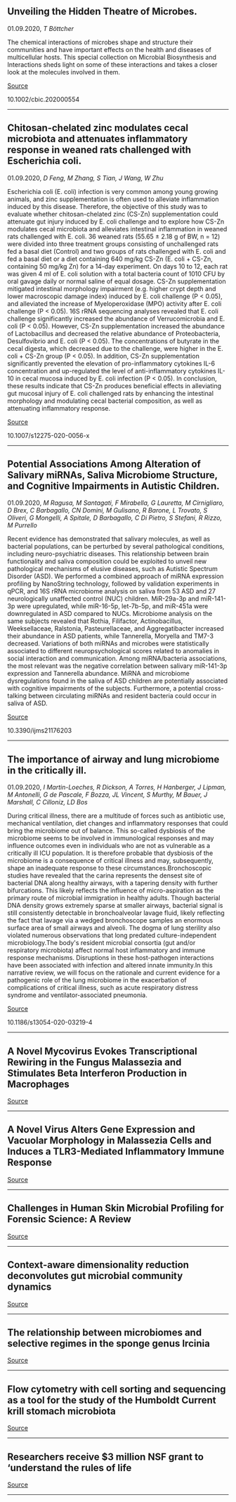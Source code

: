 ## Unveiling the Hidden Theatre of Microbes.
 01.09.2020, _T Böttcher_


The chemical interactions of microbes shape and structure their communities and have important effects on the health and diseases of multicellular hosts. This special collection on Microbial Biosynthesis and Interactions sheds light on some of these interactions and takes a closer look at the molecules involved in them.

[Source](https://chemistry-europe.onlinelibrary.wiley.com/doi/full/10.1002/cbic.202000554)

10.1002/cbic.202000554

---

## Chitosan-chelated zinc modulates cecal microbiota and attenuates inflammatory response in weaned rats challenged with Escherichia coli.
 01.09.2020, _D Feng, M Zhang, S Tian, J Wang, W Zhu_


Escherichia coli (E. coli) infection is very common among young growing animals, and zinc supplementation is often used to alleviate inflammation induced by this disease. Therefore, the objective of this study was to evaluate whether chitosan-chelated zinc (CS-Zn) supplementation could attenuate gut injury induced by E. coli challenge and to explore how CS-Zn modulates cecal microbiota and alleviates intestinal inflammation in weaned rats challenged with E. coli. 36 weaned rats (55.65 ± 2.18 g of BW, n = 12) were divided into three treatment groups consisting of unchallenged rats fed a basal diet (Control) and two groups of rats challenged with E. coli and fed a basal diet or a diet containing 640 mg/kg CS-Zn (E. coli + CS-Zn, containing 50 mg/kg Zn) for a 14-day experiment. On days 10 to 12, each rat was given 4 ml of E. coli solution with a total bacteria count of 1010 CFU by oral gavage daily or normal saline of equal dosage. CS-Zn supplementation mitigated intestinal morphology impairment (e.g. higher crypt depth and lower macroscopic damage index) induced by E. coli challenge (P &lt; 0.05), and alleviated the increase of Myeloperoxidase (MPO) activity after E. coli challenge (P &lt; 0.05). 16S rRNA sequencing analyses revealed that E. coli challenge significantly increased the abundance of Verrucomicrobia and E. coli (P &lt; 0.05). However, CS-Zn supplementation increased the abundance of Lactobacillus and decreased the relative abundance of Proteobacteria, Desulfovibrio and E. coli (P &lt; 0.05). The concentrations of butyrate in the cecal digesta, which decreased due to the challenge, were higher in the E. coli + CS-Zn group (P &lt; 0.05). In addition, CS-Zn supplementation significantly prevented the elevation of pro-inflammatory cytokines IL-6 concentration and up-regulated the level of anti-inflammatory cytokines IL-10 in cecal mucosa induced by E. coli infection (P &lt; 0.05). In conclusion, these results indicate that CS-Zn produces beneficial effects in alleviating gut mucosal injury of E. coli challenged rats by enhancing the intestinal morphology and modulating cecal bacterial composition, as well as attenuating inflammatory response.

[Source](https://link.springer.com/article/10.1007/s12275-020-0056-x)

10.1007/s12275-020-0056-x

---

## Potential Associations Among Alteration of Salivary miRNAs, Saliva Microbiome Structure, and Cognitive Impairments in Autistic Children.
 01.09.2020, _M Ragusa, M Santagati, F Mirabella, G Lauretta, M Cirnigliaro, D Brex, C Barbagallo, CN Domini, M Gulisano, R Barone, L Trovato, S Oliveri, G Mongelli, A Spitale, D Barbagallo, C Di Pietro, S Stefani, R Rizzo, M Purrello_


Recent evidence has demonstrated that salivary molecules, as well as bacterial populations, can be perturbed by several pathological conditions, including neuro-psychiatric diseases. This relationship between brain functionality and saliva composition could be exploited to unveil new pathological mechanisms of elusive diseases, such as Autistic Spectrum Disorder (ASD). We performed a combined approach of miRNA expression profiling by NanoString technology, followed by validation experiments in qPCR, and 16S rRNA microbiome analysis on saliva from 53 ASD and 27 neurologically unaffected control (NUC) children. MiR-29a-3p and miR-141-3p were upregulated, while miR-16-5p, let-7b-5p, and miR-451a were downregulated in ASD compared to NUCs. Microbiome analysis on the same subjects revealed that Rothia, Filifactor, Actinobacillus, Weeksellaceae, Ralstonia, Pasteurellaceae, and Aggregatibacter increased their abundance in ASD patients, while Tannerella, Moryella and TM7-3 decreased. Variations of both miRNAs and microbes were statistically associated to different neuropsychological scores related to anomalies in social interaction and communication. Among miRNA/bacteria associations, the most relevant was the negative correlation between salivary miR-141-3p expression and Tannerella abundance. MiRNA and microbiome dysregulations found in the saliva of ASD children are potentially associated with cognitive impairments of the subjects. Furthermore, a potential cross-talking between circulating miRNAs and resident bacteria could occur in saliva of ASD.

[Source](https://www.mdpi.com/1422-0067/21/17/6203)

10.3390/ijms21176203

---

## The importance of airway and lung microbiome in the critically ill.
 01.09.2020, _I Martin-Loeches, R Dickson, A Torres, H Hanberger, J Lipman, M Antonelli, G de Pascale, F Bozza, JL Vincent, S Murthy, M Bauer, J Marshall, C Cilloniz, LD Bos_


During critical illness, there are a multitude of forces such as antibiotic use, mechanical ventilation, diet changes and inflammatory responses that could bring the microbiome out of balance. This so-called dysbiosis of the microbiome seems to be involved in immunological responses and may influence outcomes even in individuals who are not as vulnerable as a critically ill ICU population. It is therefore probable that dysbiosis of the microbiome is a consequence of critical illness and may, subsequently, shape an inadequate response to these circumstances.Bronchoscopic studies have revealed that the carina represents the densest site of bacterial DNA along healthy airways, with a tapering density with further bifurcations. This likely reflects the influence of micro-aspiration as the primary route of microbial immigration in healthy adults. Though bacterial DNA density grows extremely sparse at smaller airways, bacterial signal is still consistently detectable in bronchoalveolar lavage fluid, likely reflecting the fact that lavage via a wedged bronchoscope samples an enormous surface area of small airways and alveoli. The dogma of lung sterility also violated numerous observations that long predated culture-independent microbiology.The body's resident microbial consortia (gut and/or respiratory microbiota) affect normal host inflammatory and immune response mechanisms. Disruptions in these host-pathogen interactions have been associated with infection and altered innate immunity.In this narrative review, we will focus on the rationale and current evidence for a pathogenic role of the lung microbiome in the exacerbation of complications of critical illness, such as acute respiratory distress syndrome and ventilator-associated pneumonia.

[Source](https://ccforum.biomedcentral.com/articles/10.1186/s13054-020-03219-4)

10.1186/s13054-020-03219-4

---

## A Novel Mycovirus Evokes Transcriptional Rewiring in the Fungus Malassezia and Stimulates Beta Interferon Production in Macrophages

[Source](https://mbio.asm.org/content/11/5/e01534-20.abstract)

---

## A Novel Virus Alters Gene Expression and Vacuolar Morphology in Malassezia Cells and Induces a TLR3-Mediated Inflammatory Immune Response

[Source](https://mbio.asm.org/content/11/5/e01521-20)

---

## Challenges in Human Skin Microbial Profiling for Forensic Science: A Review

[Source](https://www.mdpi.com/2073-4425/11/9/1015)

---

## Context-aware dimensionality reduction deconvolutes gut microbial community dynamics

[Source](https://www.nature.com/articles/s41587-020-0660-7)

---

## The relationship between microbiomes and selective regimes in the sponge genus Ircinia

[Source](https://www.biorxiv.org/content/10.1101/2020.08.31.275412v1)

---

## Flow cytometry with cell sorting and sequencing as a tool for the study of the Humboldt Current krill stomach microbiota

[Source](https://www.biorxiv.org/content/10.1101/2020.08.31.275677v1)

---

## Researchers receive $3 million NSF grant to ‘understand the rules of life

[Source](https://www.eurekalert.org/pub_releases/2020-08/uoo-rr083120.php)

---

